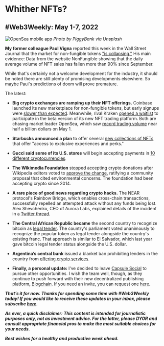 # Whither NFTs?
## #Web3Weekly: May 1-7, 2022

![OpenSea mobile app](https://images.unsplash.com/photo-1651130541206-392cdc2e926e?ixlib=rb-1.2.1&ixid=MnwxMjA3fDB8MHxwaG90by1wYWdlfHx8fGVufDB8fHx8&auto=format&fit=crop&w=1470&q=80)
*Photo by PiggyBank via Unsplash*

**My former colleague Paul Vigna** reported this week in the Wall Street Journal that the market for non-fungible tokens ["is collapsing."](https://www.wsj.com/articles/nft-sales-are-flatlining-11651552616) His main evidence: Data from the website NonFungible showing that the daily average volume of NFT sales has fallen more than 90% since September.

While that's certainly not a welcome development for the industry, it should be noted there are still plenty of promising developments elsewhere. So maybe Paul's predictions of doom will prove premature.

The latest:

- **Big crypto exchanges are ramping up their NFT offerings.** Coinbase launched its new marketplace for non-fungible tokens, but early signups were [slower than expected](https://decrypt.co/99561/coinbase-nft-marketplace-150-users-first-day-public). Meanwhile, rival Kraken [opened a waitlist](https://cointelegraph.com/news/kraken-nft-marketplace-opens-waitlist-for-beta) to participate in the beta version of its new NFT trading platform. Both are chasing market leader OpenSea, which saw [record trading volume](https://decrypt.co/99226/nfts-dead-opensea-daily-trading-record-476m-ethereum) near half a billion dollars on May 1.

- **Starbucks announced a plan** to offer several [new collections of NFTs](https://mashable.com/article/starbucks-nfts-web3) that offer "access to exclusive experiences and perks."

- **Gucci said some of its U.S. stores** will begin accepting payments in [10 different cryptocurrencies](https://finance.yahoo.com/news/gucci-goes-crypto-us-stores-030909916.html).

- **The Wikimedia Foundation** stopped accepting crypto donations after Wikipedia editors voted to [approve the change](https://www.pcmag.com/news/wikimedia-foundation-agrees-to-end-cryptocurrency-donations), ratifying a community proposal that cited environmental concerns. The foundation had been accepting crypto since 2014.

- **A rare piece of good news regarding crypto hacks.** The NEAR protocol's Rainbow Bridge, which enables cross-chain transactions, successfully repelled an attempted attack without any funds being lost. Alex Shevchenko, CEO of Aurora Labs, explained details of the incident in a [Twitter thread](https://twitter.com/AlexAuroraDev/status/1520810591803293696).

- **The Central African Republic became** the second country to recognize bitcoin as [legal tender](https://www.cnbc.com/2022/04/28/central-african-republic-adopts-bitcoin-as-legal-tender.html). The country's parliament voted unanimously to recognize the popular token as legal tender alongside the country's existing franc. That approach is similar to El Salvador, which last year gave bitcoin legal tender status alongside the U.S. dollar.

- **Argentina’s central bank** issued a blanket ban prohibiting lenders in the country from [offering crypto services](https://www.coindesk.com/policy/2022/05/05/argentinas-central-bank-bans-lenders-from-offering-crypto-services/).

- **Finally, a personal update:** I've decided to leave [Capsule Social](https://capsule.social) to pursue other opportunities. I wish the team well, though, as they continue to push forward with their new decentralized publishing platform, [Blogchain](https://blogchain.app). If you need an invite, you can request one [here](https://forms.zohopublic.com/peter96/form/BlogchainInviteRequests/formperma/7xCuELT6HdgR08w13-Nt8WFx9SmsnZh1YFL9mcP_oCc).

_**That’s it for now. Thanks for spending some time with #Web3Weekly today! If you would like to receive these updates in your inbox, please subscribe [here](https://w3w.news).**_

_**As ever, a quick disclaimer: This content is intended for journalistic purposes only, not as investment advice. For the latter, please DYOR and consult appropriate financial pros to make the most suitable choices for your needs.**_

_**Best wishes for a healthy and productive week ahead.**_
